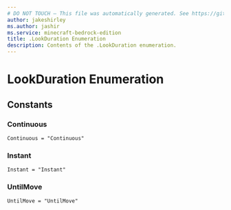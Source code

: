 ```yaml
---
# DO NOT TOUCH — This file was automatically generated. See https://github.com/mojang/minecraftapidocsgenerator to modify descriptions, examples, etc.
author: jakeshirley
ms.author: jashir
ms.service: minecraft-bedrock-edition
title: .LookDuration Enumeration
description: Contents of the .LookDuration enumeration.
---
```

# LookDuration Enumeration

## Constants
### **Continuous**
`Continuous = "Continuous"`
### **Instant**
`Instant = "Instant"`
### **UntilMove**
`UntilMove = "UntilMove"`

